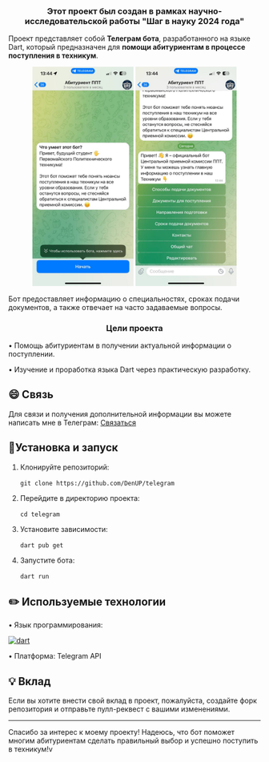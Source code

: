 <h3 align="center">Этот проект был создан в рамках научно-исследовательской работы "Шаг в науку 2024 года"  </h3>



Проект представляет собой <b>Телеграм бота</b>, разработанного на языке Dart, который предназначен для <b>помощи абитуриентам в процессе поступления в техникум</b>. 

<p align="center">
<img src="readme/111.jpg" alt="Telegram_bot" width="40%" />
<img src="readme/222.jpg" alt="Telegram_bot" width="40%" />

Бот предоставляет информацию о специальностях, сроках подачи документов, а также отвечает на часто задаваемые вопросы.


<h3 align="center">Цели проекта</h3>

• Помощь абитуриентам в получении актуальной информации о поступлении.

• Изучение и проработка языка Dart через практическую разработку.

## 😄 Связь

Для связи и получения дополнительной информации вы можете написать мне в Телеграм: [Связаться](https://t.me/+cf2q3VWVKDM3NzYy)

## 🦉Установка и запуск

1. Клонируйте репозиторий:
   
   ```git clone https://github.com/DenUP/telegram```
   

2. Перейдите в директорию проекта:
   
   ```cd telegram```
   

3. Установите зависимости:
   
   ```dart pub get```
   

4. Запустите бота:
   
   ```dart run```
   

## ✏️ Используемые технологии

• Язык программирования: <p align="left">  </a> <a href="https://dart.dev" target="_blank" rel="noreferrer"> <img src="https://www.vectorlogo.zone/logos/dartlang/dartlang-icon.svg" alt="dart" width="40" height="40"/> </a> </p>

• Платформа: Telegram API

## 💡 Вклад

Если вы хотите внести свой вклад в проект, пожалуйста, создайте форк репозитория и отправьте пулл-реквест с вашими изменениями.

---

Спасибо за интерес к моему проекту! Надеюсь, что  бот поможет многим абитуриентам сделать правильный выбор и успешно поступить в техникум!v
